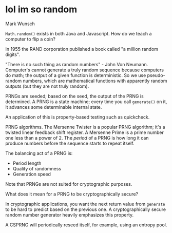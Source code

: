 # lol im so random

Mark Wunsch

`Math.random()` exists in both Java and Javascript. How do we teach a computer to flip a coin?

In 1955 the RAND corporation published a book called "a million random digits".

"There is no such thing as random numbers" - John Von Neumann. Computer's cannot generate a truly random sequence because computers do math; the output of a given function is deterministic. So we use pseudo-random numbers, which are mathematical functions with apparently random outputs (but they are not truly random).

PRNGs are seeded; based on the seed, the output of the PRNG is determined. A PRNG is a state machine; every time you call `generate()` on it, it advances some determinable internal state.

An application of this is property-based testing such as quickcheck.

PRNG algorithms. The Mersenne Twister is a popular PRNG algorithm; it's a twisted linear feedback shift register. A Mersenne Prime is a prime number one less than a power of 2. The _period_ of a PRNG is how long it can produce numbers before the sequence starts to repeat itself.

The balancing act of a PRNG is:
* Period length
* Quality of randomness
* Generation speed

Note that PRNGs are not suited for cryptographic purposes.

What does it mean for a PRNG to be cryptographically secure?

In cryptographic applications, you want the next return value from `generate` to be hard to predict based on the previous one. A cryptographically secure random number generator heavily emphasizes this property.

A CSPRNG will periodically reseed itself, for example, using an entropy pool. 
